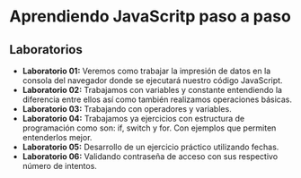 # Aprendiendo JavaScritp paso a paso

## Laboratorios
- **Laboratorio 01:** Veremos como trabajar la impresión de datos en la consola del navegador donde se ejecutará nuestro código JavaScript.
- **Laboratorio 02:** Trabajamos con variables y constante entendiendo la diferencia entre ellos así como también realizamos operaciones básicas.
- **Laboratorio 03:** Trabajando con operadores y variables.
- **Laboratorio 04:** Trabajamos ya ejercicios con estructura de programación como son: if, switch y for. Con ejemplos que permiten entenderlos mejor.
- **Laboratorio 05:** Desarrollo de un ejercicio práctico utilizando fechas.
- **Laboratorio 06:** Validando contraseña de acceso con sus respectivo número de intentos.